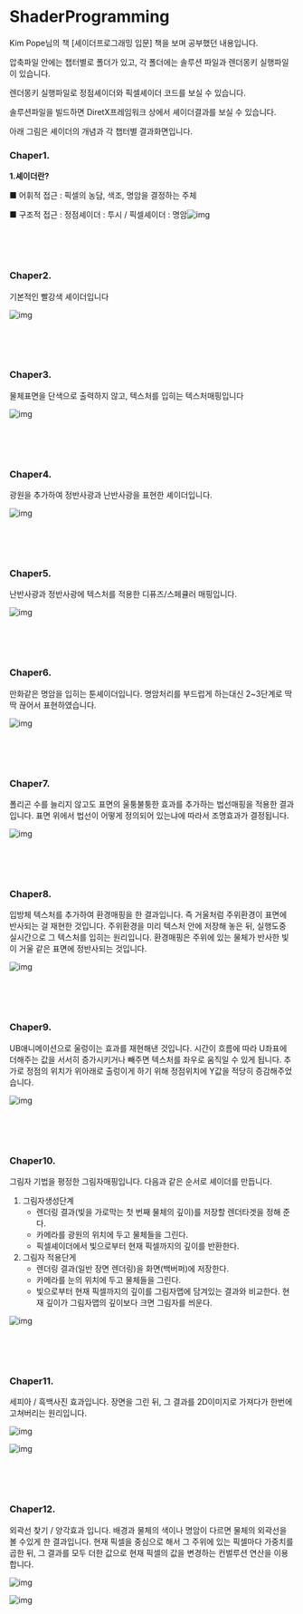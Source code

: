 # ShaderProgramming

Kim Pope님의 책 [셰이더프로그래밍 입문] 책을 보며 공부했던 내용입니다.

압축파일 안에는 챕터별로 폴더가 있고, 각 폴더에는 솔루션 파일과 렌더몽키 실행파일이 있습니다.

렌더몽키 실행파일로 정점셰이더와 픽셀셰이더 코드를 보실 수 있습니다.

솔루션파일을 빌드하면 DiretX프레임워크 상에서 셰이더결과를 보실 수 있습니다.

아래 그림은 셰이더의 개념과 각 챕터별 결과화면입니다.

### Chaper1.

**1.셰이더란?**

 ■ 어휘적 접근 : 픽셀의 농담, 색조, 명암을 결정하는 주체

 ■ 구조적 접근 : 정점셰이더 : 투시 / 픽셀셰이더 : 명암![img](https://lh4.googleusercontent.com/f46fnpmkKQiN80jVeIv-p__iMWcuoiqMfIg2YyhbDZQuj8aHjIT87Ltu4xUAQzwyx72vKJVrHpLofVwQ_KBSZ8ZpH49ZHANlK6M47jXU1sAEgndV-_73Hll3Q1K2YK0cyyCcGf6H)

<br><br><br>

### **Chaper2.**

기본적인 빨강색 셰이더입니다

![img](https://github.com/wjdgh283/ShaderProgramming/blob/master/img%20rcs/2.JPG?raw=true)

<br><br><br>

### **Chaper3.**

물체표면을 단색으로 출력하지 않고, 텍스처를 입히는 텍스처매핑입니다

![img](https://github.com/wjdgh283/ShaderProgramming/blob/master/img%20rcs/3.JPG?raw=true)

<br><br><br>

### **Chaper4.**

광원을 추가하여 정반사광과 난반사광을 표현한 셰이더입니다.

![img](https://github.com/wjdgh283/ShaderProgramming/blob/master/img%20rcs/4.JPG?raw=true)

<br><br><br>

### **Chaper5.**

난반사광과 정반사광에 텍스처를 적용한 디퓨즈/스페큘러 매핑입니다. 

![img](https://github.com/wjdgh283/ShaderProgramming/blob/master/img%20rcs/5.JPG?raw=true)

<br><br><br>

### **Chaper6.**

만화같은 명암을 입히는 툰셰이더입니다. 명암처리를 부드럽게 하는대신 2~3단계로 딱딱 끊어서 표현하였습니다.

![img](https://github.com/wjdgh283/ShaderProgramming/blob/master/img%20rcs/6.JPG?raw=true)

<br><br><br>

### **Chaper7.**

폴리곤 수를 늘리지 않고도 표면의 울퉁불퉁한 효과를 추가하는 법선매핑을 적용한 결과입니다. 표면 위에서 법선이 어떻게 정의되어 있는냐에 따라서 조명효과가 결정됩니다.

![img](https://github.com/wjdgh283/ShaderProgramming/blob/master/img%20rcs/7.JPG?raw=true)

<br><br><br>

### **Chaper8.**

입방체 텍스처를 추가하여 환경매핑을 한 결과입니다. 즉 거울처럼 주위환경이 표면에 반사되는 걸 재현한 것입니다. 주위환경을 미리 텍스처 안에 저장해 놓은 뒤, 실행도중 실시간으로 그 텍스처를 입히는 원리입니다. 환경매핑은 주위에 있는 물체가 반사한 빛이 거울 같은 표면에 정반사되는 것입니다.

![img](https://github.com/wjdgh283/ShaderProgramming/blob/master/img%20rcs/8.JPG?raw=true)

<br><br><br>

### **Chaper9.**

UB애니메이션으로 울렁이는 효과를 재현해낸 것입니다. 시간이 흐름에 따라 U좌표에 더해주는 값을 서서히 증가시키거나 빼주면 텍스처를 좌우로 움직일 수 있게 됩니다. 추가로 정점의 위치가 위아래로 출렁이게 하기 위해 정점위치에 Y값을 적당히 증감해주었습니다.

![img](https://github.com/wjdgh283/ShaderProgramming/blob/master/img%20rcs/9-1.gif?raw=true)

<br><br><br>

### **Chaper10.**

그림자 기법을 평정한 그림자매핑입니다. 다음과 같은 순서로 셰이더를 만듭니다.

1. 그림자생성단계
   - 렌더링 결과(빛을 가로막는 첫 번째 물체의 깊이)를 저장할 렌더타겟을 정해 준다.
   - 카메라를 광원의 위치에 두고 물체들을 그린다.
   - 픽셀셰이더에서 빛으로부터 현재 픽셀까지의  깊이를 반환한다.
2. 그림자 적용단게
   - 렌더링 결과(일반 장면 렌더링)을 화면(백버퍼)에 저장한다.
   - 카메라를 눈의 위치에 두고 물체들을 그린다.
   - 빛으로부터 현재 픽셀까지의  깊이를 그림자맵에 담겨있는 결과와 비교한다. 현재 깊이가 그림자맵의 깊이보다 크면 그림자를 씌운다.

![img](https://github.com/wjdgh283/ShaderProgramming/blob/master/img%20rcs/10.JPG?raw=true)

<br><br><br>

### **Chaper11.**

세피아 / 흑백사진 효과입니다. 장면을 그린 뒤, 그 결과를 2D이미지로 가져다가 한번에 고쳐버리는 원리입니다.

![img](https://github.com/wjdgh283/ShaderProgramming/blob/master/img%20rcs/11-1.JPG?raw=true)

![img](https://github.com/wjdgh283/ShaderProgramming/blob/master/img%20rcs/11-2.JPG?raw=true)

<br><br><br>

### **Chaper12.**

외곽선 찾기 / 양각효과 입니다. 배경과 물체의 색이나 명암이 다르면 물체의 외곽선을 볼 수있게 한 결과입니다. 현재 픽셀을 중심으로 해서 그 주위에 있는 픽셀마다 가중치를 곱한 뒤, 그 결과를 모두 더한 값으로 현재 픽셀의 값을 변경하는 컨벌루션 연산을 이용합니다.

![img](https://github.com/wjdgh283/ShaderProgramming/blob/master/img%20rcs/12-1.JPG?raw=true)

![img](https://github.com/wjdgh283/ShaderProgramming/blob/master/img%20rcs/12-2.JPG?raw=true)